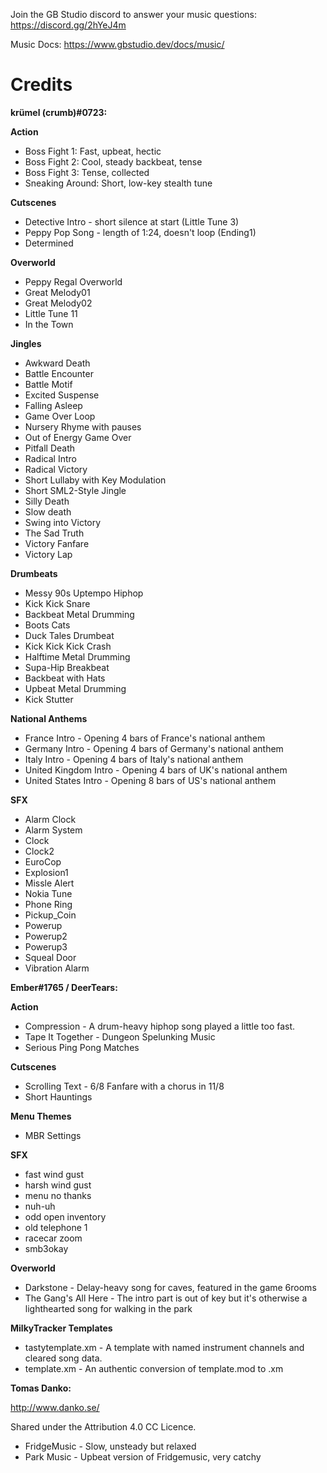 Join the GB Studio discord to answer your music questions: https://discord.gg/2hYeJ4m

Music Docs: https://www.gbstudio.dev/docs/music/

# Credits

**krümel (crumb)#0723:**

**Action**
- Boss Fight 1: Fast, upbeat, hectic
- Boss Fight 2: Cool, steady backbeat, tense
- Boss Fight 3: Tense, collected
- Sneaking Around: Short, low-key stealth tune

**Cutscenes**
- Detective Intro - short silence at start (Little Tune 3)
- Peppy Pop Song - length of 1:24, doesn't loop (Ending1)
- Determined

**Overworld**
- Peppy Regal Overworld
- Great Melody01
- Great Melody02
- Little Tune 11
- In the Town

**Jingles**
- Awkward Death
- Battle Encounter
- Battle Motif
- Excited Suspense
- Falling Asleep
- Game Over Loop
- Nursery Rhyme with pauses
- Out of Energy Game Over
- Pitfall Death
- Radical Intro
- Radical Victory
- Short Lullaby with Key Modulation
- Short SML2-Style Jingle
- Silly Death
- Slow death
- Swing into Victory
- The Sad Truth
- Victory Fanfare
- Victory Lap

**Drumbeats**
- Messy 90s Uptempo Hiphop
- Kick Kick Snare
- Backbeat Metal Drumming
- Boots Cats
- Duck Tales Drumbeat
- Kick Kick Kick Crash
- Halftime Metal Drumming
- Supa-Hip Breakbeat
- Backbeat with Hats
- Upbeat Metal Drumming
- Kick Stutter

**National Anthems**
- France Intro - Opening 4 bars of France's national anthem
- Germany Intro - Opening 4 bars of Germany's national anthem
- Italy Intro - Opening 4 bars of Italy's national anthem
- United Kingdom Intro - Opening 4 bars of UK's national anthem
- United States Intro - Opening 8 bars of US's national anthem

**SFX**
- Alarm Clock
- Alarm System
- Clock
- Clock2
- EuroCop
- Explosion1
- Missle Alert
- Nokia Tune
- Phone Ring
- Pickup_Coin
- Powerup
- Powerup2
- Powerup3
- Squeal Door
- Vibration Alarm

**Ember#1765 / DeerTears:**

**Action**
- Compression - A drum-heavy hiphop song played a little too fast.
- Tape It Together - Dungeon Spelunking Music
- Serious Ping Pong Matches

**Cutscenes**
- Scrolling Text - 6/8 Fanfare with a chorus in 11/8
- Short Hauntings

**Menu Themes**
- MBR Settings

**SFX**
- fast wind gust
- harsh wind gust
- menu no thanks
- nuh-uh
- odd open inventory
- old telephone 1
- racecar zoom
- smb3okay

**Overworld**
- Darkstone - Delay-heavy song for caves, featured in the game 6rooms
- The Gang's All Here - The intro part is out of key but it's otherwise a lighthearted song for walking in the park

**MilkyTracker Templates**
- tastytemplate.xm - A template with named instrument channels and cleared song data.
- template.xm - An authentic conversion of template.mod to .xm

**Tomas Danko:**

http://www.danko.se/

Shared under the Attribution 4.0 CC Licence.

- FridgeMusic - Slow, unsteady but relaxed
- Park Music - Upbeat version of Fridgemusic, very catchy
